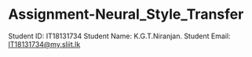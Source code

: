 # Assignment-Neural_Style_Transfer
Student ID: IT18131734                                                                                                                                         Student Name: K.G.T.Niranjan.                                                                                                                                  Student Email: IT18131734@my.sliit.lk 
